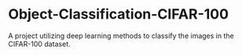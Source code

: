 # Object-Classification-CIFAR-100
A project utilizing deep learning methods to classify the images in the CIFAR-100 dataset.
